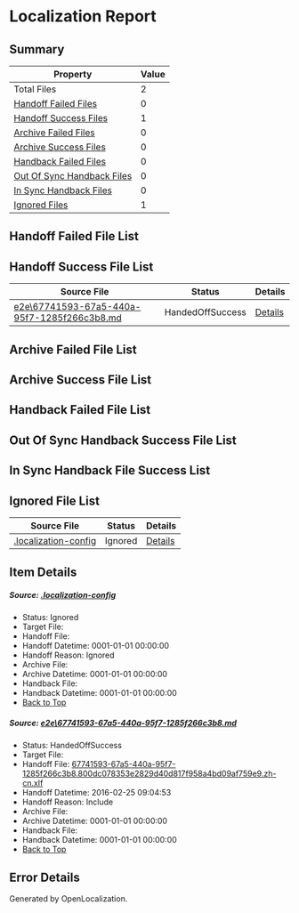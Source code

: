 # <a name='report-top'></a> Localization Report

## Summary
 Property | Value 
 -------- | ----- 
 Total Files | 2
[ Handoff Failed Files ](#handoff-failed-list)| 0
[ Handoff Success Files ](#handoff-success-list)| 1
[ Archive Failed Files ](#archive-failed-list)| 0
[ Archive Success Files ](#archive-success-list)| 0
[ Handback Failed Files ](#handback-failed-list)| 0
[ Out Of Sync Handback Files ](#outofsync-handback-success-list)| 0
[ In Sync Handback Files ](#insync-handback-success-list)| 0
[ Ignored Files ](#ignored-list)| 1

## <a name='handoff-failed-list'></a> Handoff Failed File List

## <a name='handoff-success-list'></a> Handoff Success File List
 Source File | Status | Details 
 ----------- | ------ | ------- 
 [e2e\67741593-67a5-440a-95f7-1285f266c3b8.md](https://github.com/OpenLocalizationTest/oltest/blob/99b87bf246d48f17aec2ec6d0ffd28f90bf0709e/e2e/67741593-67a5-440a-95f7-1285f266c3b8.md) | HandedOffSuccess | [Details](#12633b02f8d886c11009b036d31eef4742bcf3371)

## <a name='archive-failed-list'></a> Archive Failed File List

## <a name='archive-success-list'></a> Archive Success File List

## <a name='handback-failed-list'></a> Handback Failed File List

## <a name='outofsync-handback-success-list'></a> Out Of Sync Handback Success File List

## <a name='insync-handback-success-list'></a> In Sync Handback File Success List

## <a name='ignored-list'></a> Ignored File List
 Source File | Status | Details 
 ----------- | ------ | ------- 
 [.localization-config](https://github.com/OpenLocalizationTest/oltest/blob/99b87bf246d48f17aec2ec6d0ffd28f90bf0709e/.localization-config) | Ignored | [Details](#66aca4b1c2f43b14ec41e0e427345df94af1d5e10)

## Item Details
##### <a name='66aca4b1c2f43b14ec41e0e427345df94af1d5e10'></a> Source: [.localization-config](https://github.com/OpenLocalizationTest/oltest/blob/99b87bf246d48f17aec2ec6d0ffd28f90bf0709e/.localization-config)
* Status: Ignored
* Target File: 
* Handoff File: 
* Handoff Datetime: 0001-01-01 00:00:00
* Handoff Reason: Ignored
* Archive File: 
* Archive Datetime: 0001-01-01 00:00:00
* Handback File: 
* Handback Datetime: 0001-01-01 00:00:00
* [Back to Top](#report-top)

##### <a name='12633b02f8d886c11009b036d31eef4742bcf3371'></a> Source: [e2e\67741593-67a5-440a-95f7-1285f266c3b8.md](https://github.com/OpenLocalizationTest/oltest/blob/99b87bf246d48f17aec2ec6d0ffd28f90bf0709e/e2e/67741593-67a5-440a-95f7-1285f266c3b8.md)
* Status: HandedOffSuccess
* Target File: 
* Handoff File: [67741593-67a5-440a-95f7-1285f266c3b8.800dc078353e2829d40d817f958a4bd09af759e9.zh-cn.xlf](https://github.com/OpenLocalizationTestOrg/olhandoff/blob/05d24ce0f1f6e8239d7a7b2ea741331ed285587b/ol-handoff/OpenLocalizationTestOrg/oltest.zh-cn/terryjin/ht/67741593-67a5-440a-95f7-1285f266c3b8.800dc078353e2829d40d817f958a4bd09af759e9.zh-cn.xlf)
* Handoff Datetime: 2016-02-25 09:04:53
* Handoff Reason: Include
* Archive File: 
* Archive Datetime: 0001-01-01 00:00:00
* Handback File: 
* Handback Datetime: 0001-01-01 00:00:00
* [Back to Top](#report-top)


## Error Details

Generated by OpenLocalization.
